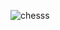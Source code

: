 ![chesss](https://user-images.githubusercontent.com/106350334/236631178-406226c6-051e-408c-ab71-6dc33e30bea1.png)
